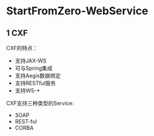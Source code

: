 # StartFromZero-WebService

## 1 CXF
CXF的特点：  
- 支持JAX-WS
- 可与Spring集成
- 支持Aegis数据绑定
- 支持RESTful服务
- 支持WS-*

CXF支持三种类型的Service:  
- SOAP
- REST-ful
- CORBA

